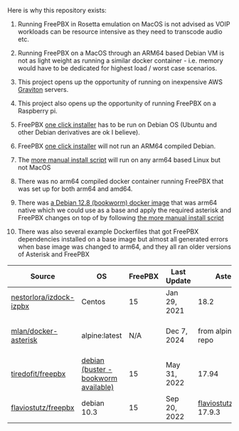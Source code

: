 Here is why this repository exists:

1. Running FreePBX in Rosetta emulation on MacOS is not advised as VOIP workloads can be resource intensive as they need to transcode audio etc. 

2. Running FreePBX on a MacOS through an ARM64 based Debian VM is not as light weight as running a similar docker container - i.e. memory would have to be dedicated for highest load / worst case scenarios.  

3. This project opens up the opportunity of running on inexpensive AWS [Graviton](https://aws.amazon.com/ec2/graviton/) servers.

4. This project also opens up the opportunity of running FreePBX on a Raspberry pi.

5. FreePBX [one click installer](https://sangomakb.atlassian.net/wiki/spaces/FP/pages/230326391/FreePBX+17+Installation) has to be run on Debian OS (Ubuntu and other Debian derivatives are ok I believe). 

6. FreePBX [one click installer](https://sangomakb.atlassian.net/wiki/spaces/FP/pages/230326391/FreePBX+17+Installation) will not run an ARM64 compiled Debian. 

7. The [more manual install script](https://sangomakb.atlassian.net/wiki/spaces/FP/pages/10682545/How+to+Install+FreePBX+17+on+Debian+12+with+Asterisk+21) will run on any arm64 based Linux but not MacOS

8. There was no arm64 compiled docker container running FreePBX that was set up for both arm64 and amd64.

9. There was [a Debian 12.8 (bookworm) docker image](https://hub.docker.com/layers/library/debian/bookworm/images/sha256-5d99d20795032654a4d76a464cbd9733a5f0fc3911b6f2a36c1d51211b104afe) that was arm64 native which we could use as a base and apply the required asterisk and FreePBX changes on top of by following [the more manual install script](https://sangomakb.atlassian.net/wiki/spaces/FP/pages/10682545/How+to+Install+FreePBX+17+on+Debian+12+with+Asterisk+21) 

10. There was also several example Dockerfiles that got FreePBX dependencies installed on a base image but almost all generated errors when base image was changed to arm64, and they all ran older versions of Asterisk and FreePBX

   | Source                                                       | OS                                                           | FreePBX | Last Update  | Asterisk                                                     | My Version                       |
   | ------------------------------------------------------------ | ------------------------------------------------------------ | ------- | ------------ | ------------------------------------------------------------ | -------------------------------- |
   | [nestorlora/izdock-izpbx](https://github.com/nestorlora/izdock-izpbx) | Centos                                                       | 15      | Jan 29, 2021 | 18.2                                                         | tried with rockylinux            |
   | [mlan/docker-asterisk](https://github.com/mlan/docker-asterisk) | alpine:latest                                                | N/A     | Dec 7, 2024  | from alpine:latest repo                                      | did not try as only had asterisk |
   | [tiredofit/freepbx](https://github.com/tiredofit/docker-freepbx/tree/15) | [debian (buster - bookworm available)](https://github.com/tiredofit/docker-debian) | 15      | May 31, 2022 | 17.94                                                        | should try - more robust         |
   | [flaviostutz/freepbx](https://github.com/flaviostutz/freepbx) | debian 10.3                                                  | 15      | Sep 20, 2022 | [flaviostutz/asterisk](https://github.com/flaviostutz/asterisk)<br />17.9.3 | this repo - working              |

   

   